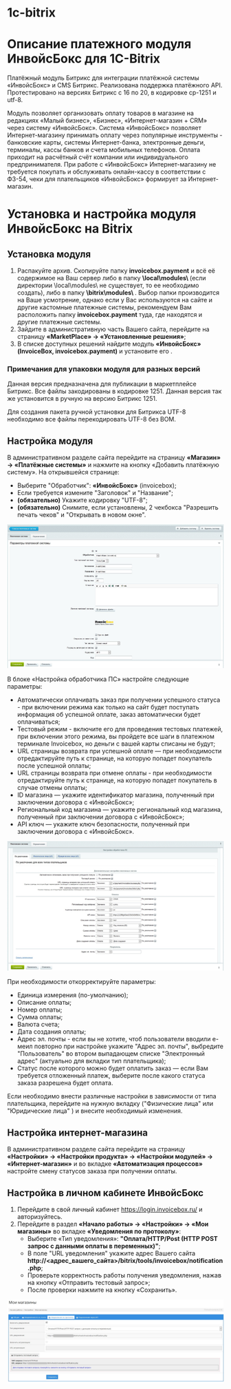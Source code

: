 # 1c-bitrix
# Описание платежного модуля ИнвойсБокс для 1C-Bitrix

Платёжный модуль Битрикс для интеграции платёжной системы «ИнвойсБокс» и CMS Битрикс. Реализована поддержка платёжного API. Протестировано на версиях Битрикс с 16 по 20, в кодировке cp-1251 и utf-8. 

Модуль позволяет организовать оплату товаров в магазине на редакциях «Малый бизнес», «Бизнес», «Интернет-магазин + CRM» через систему «ИнвойсБокс». Система «ИнвойсБокс» позволяет Интернет-магазину принимать оплату через популярные инструменты - банковские карты, системы Интернет-банка, электронные деньги, терминалы, кассы банков и счета мобильных телефонов. Оплата приходит на расчётный счёт компании или индивидуального предпринимателя.
При работе с «ИнвойсБокс» Интернет-магазину не требуется покупать и обслуживать онлайн-кассу в соответствии с ФЗ-54, чеки для плательщиков «ИнвойсБокс» формирует за Интернет-магазин.

# Установка и настройка модуля ИнвойсБокс на Bitrix

## Установка модуля

1. Распакуйте архив. Скопируйте папку <strong>invoicebox.payment</strong> и всё её содержимое на Ваш сервер либо в папку <strong> \local\modules\ </strong> (если директории \local\modules\ не существует, то ее необходимо создать), либо в папку <strong> \bitrix\modules\ </strong>. Выбор папки производится на Ваше усмотрение, однако если у Вас используются на сайте и другие кастомные платежные системы, рекомендуем Вам расположить папку <strong>invoicebox.payment</strong> туда, где находятся и другие платежные системы.
2. Зайдите в административную часть Вашего сайта, перейдите на страницу <strong>«MarketPlace» → «Установленные решения»</strong>;
3. В списке доступных решений найдите модуль <strong>«ИнвойсБокс» (InvoiceBox, invoicebox.payment)</strong> и установите его .

### Примечания для упаковки модуля для разных версий

Данная версия предназначена для публикации в маркетплейсе Битрикс. Все файлы закодированы в кодировке 1251. Данная версия так же установится в ручную на версию Битрикс 1251.

Для создания пакета ручной установки для Битрикса UTF-8 необходимо все файлы перекодировать UTF-8 без BOM.

## Настройка модуля

В административном разделе сайта перейдите на страницу <strong>«Магазин» → «Платёжные системы»</strong> и нажмите на кнопку «Добавить платёжную систему». На открывшейся странице:
   - Выберите "Обработчик": <strong>«ИнвойсБокс»</strong> (invoicebox);
   - Если требуется измените "Заголовок" и "Название";
   - <strong>(обязательно)</strong> Укажите кодировку "UTF-8";
   - <strong>(обязательно)</strong> Снимите, если установлены, 2 чекбокса "Разрешить печать чеков" и "Открывать в новом окне". 

<img src="docimg/invoicebox_1.jpg">

В блоке «Настройка обработчика ПС» настройте следующие параметры:
   - Автоматически оплачивать заказ при получении успешного статуса - при включении режима как только на сайт будет поступать информация об успешной оплате, заказ автоматически будет оплачиваться;
   - Тестовый режим - включите его для проведения тестовых платежей, при включении этого режима, вы пройдете все шаги в платежном терминале Invoicebox, но деньги с вашей карты списаны не будут;
   - URL страницы возврата при успешной оплате — при необходимости отредактируйте путь к странице, на которую попадет покупатель после успешной оплаты;
   - URL страницы возврата при отмене оплаты - при необходимости отредактируйте путь к странице, на которую попадет покупатель в случае отмены оплаты;
   - ID магазина — укажите идентификатор магазина, полученный при заключении договора с «ИнвойсБокс»;
   - Региональный код магазина  — укажите региональный код магазина, полученный при заключении договора с «ИнвойсБокс»;
   - API ключ — укажите ключ безопасности, полученный при заключении договора с «ИнвойсБокс».
    
<img src="docimg/invoicebox_2.jpg">

При необходимости откорректируйте параметры:
   - Единица измерения (по-умолчанию);
   - Описание оплаты;
   - Номер оплаты;
   - Сумма оплаты;
   - Валюта счета;
   - Дата создания оплаты; 
   - Адрес эл. почты - если вы не хотите, чтоб пользователи вводили е-меил повторно при настройке укажите "Адрес эл. почты", выбредите "Пользователь" во втором выпадающем списке "Электронный адрес" (актуально для вкладки тип плательщика);
   - Статус после которого можно будет оплатить заказ — если Вам требуется отложенный платеж, выберите после какого статуса заказа разрешена будет оплата.
	
Если необходимо внести различные настройки в зависимости от типа плательщика, перейдите на нужную вкладку ("Физические лица" или "Юридические лица" ) и внесите необходимый изменения.


## Настройка интернет-магазина

В административном разделе сайта перейдите на страницу <strong>«Настройки» → «Настройки продукта» → «Настройки модулей» → «Интернет-магазин»</strong> и во вкладке <strong>«Автоматизация процессов»</strong> настройте смену статусов заказа при получении оплаты.


## Настройка в личном кабинете ИнвойсБокс

1. Перейдите в свой личный кабинет https://login.invoicebox.ru/ и авторизуйтесь.
2. Перейдите в раздел <strong>«Начало работы» → «Настройки» → «Мои магазины»</strong> во вкладке <strong>«Уведомления по протоколу»</strong>:
   - Выберите «Тип уведомления»: <strong>"Оплата/HTTP/Post (HTTP POST запрос с данными оплаты в переменных)"</strong>;
   - В поле "URL уведомления" укажите адрес Вашего сайта <strong>http://<адрес_вашего_сайта>/bitrix/tools/invoicebox/notification.php</strong>;
   - Проверьте корректность работы получения уведомления, нажав на кнопку «Отправить тестовый запрос»;
   - После проверки нажмите на кнопку «Сохранить».

<img src="docimg/invoicebox_3.jpg">
